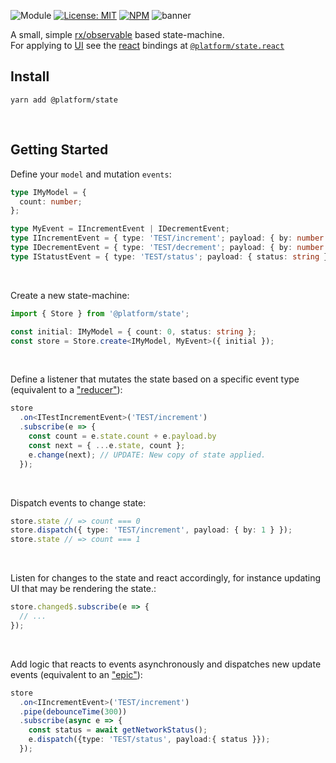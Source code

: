 ![Module](https://img.shields.io/badge/%40platform-state-%23EA4E7E.svg)
[![License: MIT](https://img.shields.io/badge/license-MIT-blue.svg)](https://opensource.org/licenses/MIT)
[![NPM](https://img.shields.io/npm/v/@platform/state.svg?colorB=blue&style=flat)](https://www.npmjs.com/package/@platform/state)
![banner](https://user-images.githubusercontent.com/185555/55848775-3267be00-5ba2-11e9-8a34-9ecc96dd137a.png)

A small, simple [rx/observable](https://github.com/ReactiveX/rxjs) based state-machine.  
For applying to [UI](https://en.wikipedia.org/wiki/User_interface) see the [react](https://reactjs.org) bindings at [`@platform/state.react`](../state.react)



## Install

    yarn add @platform/state

<p>&nbsp;<p>


## Getting Started


Define your `model` and mutation `events`:

```typescript
type IMyModel = {
  count: number;
};

type MyEvent = IIncrementEvent | IDecrementEvent;
type IIncrementEvent = { type: 'TEST/increment'; payload: { by: number } };
type IDecrementEvent = { type: 'TEST/decrement'; payload: { by: number } };
type IStatustEvent = { type: 'TEST/status'; payload: { status: string } };
```

<p>&nbsp;<p>

Create a new state-machine:

```typescript
import { Store } from '@platform/state';

const initial: IMyModel = { count: 0, status: string };
const store = Store.create<IMyModel, MyEvent>({ initial });
```

<p>&nbsp;<p>

Define a listener that mutates the state based on a specific event type (equivalent to a ["reducer"](https://redux.js.org/basics/reducers)):

```typescript
store
  .on<ITestIncrementEvent>('TEST/increment')
  .subscribe(e => {
    const count = e.state.count + e.payload.by
    const next = { ...e.state, count };
    e.change(next); // UPDATE: New copy of state applied.
  });
```

<p>&nbsp;<p>

Dispatch events to change state:

```typescript
store.state // => count === 0
store.dispatch({ type: 'TEST/increment', payload: { by: 1 } });
store.state // => count === 1
```

<p>&nbsp;<p>

Listen for changes to the state and react accordingly, for instance updating UI that may be rendering the state.:

```typescript
store.changed$.subscribe(e => { 
  // ... 
});
```

<p>&nbsp;<p>

Add logic that reacts to events asynchronously and dispatches new update events (equivalent to an ["epic"](https://redux-observable.js.org)):


```typescript
store
  .on<IIncrementEvent>('TEST/increment')
  .pipe(debounceTime(300))
  .subscribe(async e => { 
    const status = await getNetworkStatus();
    e.dispatch({type: 'TEST/status', payload:{ status }});
  });
```

